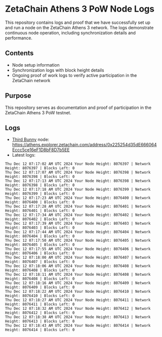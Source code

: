 # ZetaChain Athens 3 PoW Node Logs
This repository contains logs and proof that we have successfully set up and run a node on the ZetaChain Athens 3 network. The logs demonstrate continuous node operation, including synchronization details and performance.

## Contents
- Node setup information
- Synchronization logs with block height details
- Ongoing proof of work logs to verify active participation in the ZetaChain network

## Purpose
This repository serves as documentation and proof of participation in the ZetaChain Athens 3 PoW testnet.

## Logs

- [Third Bunny](https://thirdbunny.xyz/) node: https://athens.explorer.zetachain.com/address/0x225254d35dE666064Eccc5ce16eF1D8bF8D7b5EE
- Latest logs:
```
Thu Dec 12 07:17:02 AM UTC 2024 Your Node Height: 8076397 | Network Height: 8076397 | Blocks Left: 0
Thu Dec 12 07:17:07 AM UTC 2024 Your Node Height: 8076398 | Network Height: 8076398 | Blocks Left: 0
Thu Dec 12 07:17:13 AM UTC 2024 Your Node Height: 8076398 | Network Height: 8076398 | Blocks Left: 0
Thu Dec 12 07:17:18 AM UTC 2024 Your Node Height: 8076399 | Network Height: 8076399 | Blocks Left: 0
Thu Dec 12 07:17:23 AM UTC 2024 Your Node Height: 8076400 | Network Height: 8076400 | Blocks Left: 0
Thu Dec 12 07:17:28 AM UTC 2024 Your Node Height: 8076401 | Network Height: 8076401 | Blocks Left: 0
Thu Dec 12 07:17:34 AM UTC 2024 Your Node Height: 8076402 | Network Height: 8076402 | Blocks Left: 0
Thu Dec 12 07:17:39 AM UTC 2024 Your Node Height: 8076403 | Network Height: 8076403 | Blocks Left: 0
Thu Dec 12 07:17:44 AM UTC 2024 Your Node Height: 8076404 | Network Height: 8076404 | Blocks Left: 0
Thu Dec 12 07:17:50 AM UTC 2024 Your Node Height: 8076405 | Network Height: 8076405 | Blocks Left: 0
Thu Dec 12 07:17:55 AM UTC 2024 Your Node Height: 8076406 | Network Height: 8076406 | Blocks Left: 0
Thu Dec 12 07:18:00 AM UTC 2024 Your Node Height: 8076407 | Network Height: 8076407 | Blocks Left: 0
Thu Dec 12 07:18:06 AM UTC 2024 Your Node Height: 8076408 | Network Height: 8076408 | Blocks Left: 0
Thu Dec 12 07:18:11 AM UTC 2024 Your Node Height: 8076408 | Network Height: 8076408 | Blocks Left: 0
Thu Dec 12 07:18:16 AM UTC 2024 Your Node Height: 8076409 | Network Height: 8076409 | Blocks Left: 0
Thu Dec 12 07:18:22 AM UTC 2024 Your Node Height: 8076410 | Network Height: 8076410 | Blocks Left: 0
Thu Dec 12 07:18:27 AM UTC 2024 Your Node Height: 8076411 | Network Height: 8076411 | Blocks Left: 0
Thu Dec 12 07:18:32 AM UTC 2024 Your Node Height: 8076412 | Network Height: 8076412 | Blocks Left: 0
Thu Dec 12 07:18:38 AM UTC 2024 Your Node Height: 8076413 | Network Height: 8076413 | Blocks Left: 0
Thu Dec 12 07:18:43 AM UTC 2024 Your Node Height: 8076414 | Network Height: 8076414 | Blocks Left: 0
```
